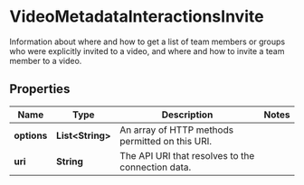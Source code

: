 

# VideoMetadataInteractionsInvite

Information about where and how to get a list of team members or groups who were explicitly invited to a video, and where and how to invite a team member to a video.

## Properties

| Name | Type | Description | Notes |
|------------ | ------------- | ------------- | -------------|
|**options** | **List&lt;String&gt;** | An array of HTTP methods permitted on this URI. |  |
|**uri** | **String** | The API URI that resolves to the connection data. |  |



